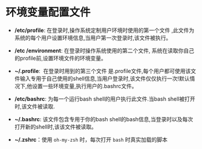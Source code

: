 # 环境变量配置文件

- **/etc/profile**: 在登录时,操作系统定制用户环境时使用的第一个文件 ,此文件为系统的每个用户设置环境信息,当用户第一次登录时,该文件被执行。

- **/etc /environment**: 在登录时操作系统使用的第二个文件, 系统在读取你自己的profile前,设置环境文件的环境变量。

- **~/.profile**:  在登录时用到的第三个文件 是.profile文件,每个用户都可使用该文件输入专用于自己使用的shell信息,当用户登录时,该文件仅仅执行一次!默认情况下,他设置一些环境变量,执行用户的.bashrc文件。

- **/etc/bashrc**: 为每一个运行bash shell的用户执行此文件.当bash shell被打开时,该文件被读取.

- **~/.bashrc**: 该文件包含专用于你的bash shell的bash信息,当登录时以及每次打开新的shell时,该该文件被读取。

- **~/.zshrc**：使用 `oh-my-zsh` 时，每次打开 `bash` 时真实加载的脚本
